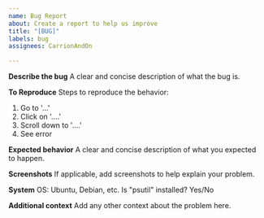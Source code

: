 ```yaml
---
name: Bug Report
about: Create a report to help us improve
title: "[BUG]"
labels: bug
assignees: CarrionAndOn

---
```


**Describe the bug**
A clear and concise description of what the bug is.

**To Reproduce**
Steps to reproduce the behavior:
1. Go to '...'
2. Click on '....'
3. Scroll down to '....'
4. See error

**Expected behavior**
A clear and concise description of what you expected to happen.

**Screenshots**
If applicable, add screenshots to help explain your problem.

**System**
OS: Ubuntu, Debian, etc.
Is "psutil" installed? Yes/No

**Additional context**
Add any other context about the problem here.
